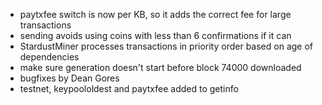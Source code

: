 * paytxfee switch is now per KB, so it adds the correct fee for large transactions
* sending avoids using coins with less than 6 confirmations if it can
* StardustMiner processes transactions in priority order based on age of dependencies
* make sure generation doesn't start before block 74000 downloaded
* bugfixes by Dean Gores
* testnet, keypoololdest and paytxfee added to getinfo
